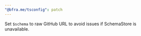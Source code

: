 ```yaml
---
"@bfra.me/tsconfig": patch
---
```


Set `$schema` to raw GitHub URL to avoid issues if SchemaStore is unavailable.
